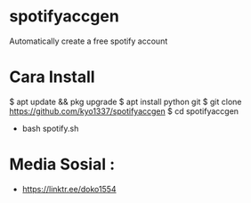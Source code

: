 # spotifyaccgen
Automatically create a free spotify account

# Cara Install 
$ apt update && pkg upgrade
$ apt install python git
$ git clone https://github.com/kyo1337/spotifyaccgen
$ cd spotifyaccgen
- bash spotify.sh

# Media Sosial :
- https://linktr.ee/doko1554